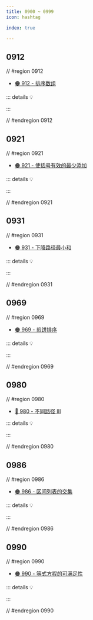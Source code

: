 ```yaml
---
title: 0900 ~ 0999
icon: hashtag

index: true

---
```


<!-- more -->

## 0912

// #region 0912

- [🟠 912 - 排序数组](https://leetcode.cn/problems/sort-an-array)

::: details 💡

:::

// #endregion 0912

## 0921

// #region 0921

- [🟠 921 - 使括号有效的最少添加](https://leetcode.cn/problems/minimum-add-to-make-parentheses-valid)

::: details 💡

:::

// #endregion 0921

## 0931

// #region 0931

- [🟠 931 - 下降路径最小和](https://leetcode.cn/problems/minimum-falling-path-sum)

::: details 💡

:::

// #endregion 0931

## 0969

// #region 0969

- [🟠 969 - 煎饼排序](https://leetcode.cn/problems/pancake-sorting)

::: details 💡

:::

// #endregion 0969

## 0980

// #region 0980

- [🔴 980 - 不同路径 III](https://leetcode.cn/problems/unique-paths-iii)

::: details 💡

:::

// #endregion 0980

## 0986

// #region 0986

- [🟠 986 - 区间列表的交集](https://leetcode.cn/problems/interval-list-intersections)

::: details 💡

:::

// #endregion 0986

## 0990

// #region 0990

- [🟠 990 - 等式方程的可满足性](https://leetcode.cn/problems/satisfiability-of-equality-equations)

::: details 💡

:::

// #endregion 0990